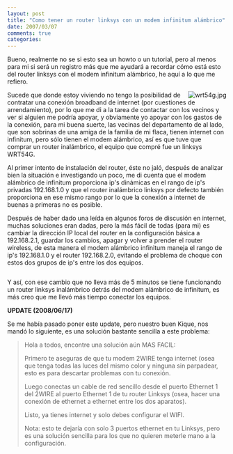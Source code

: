 ```yaml
---
layout: post
title: "Como tener un router linksys con un modem infinitum alámbrico"
date: 2007/03/07
comments: true
categories: 
---
```


Bueno, realmente no se si esto sea un howto o un tutorial, pero al menos para mi si será un registro más que me ayudará a recordar cómo está esto del router linksys con el modem infinitum alámbrico, he aquí a lo que me refiero.

Sucede que donde estoy viviendo no tengo la posibilidad de <img src="http://c243421.r21.cf1.rackcdn.com/wrt54g.jpg" alt="wrt54g.jpg" align="right" />contratar una conexión broadband de internet (por cuestiones de arrendamiento), por lo que me di a la tarea de contactar con los vecinos y ver si alguien me podría apoyar, y obviamente yo apoyar con los gastos de la conexión, para mi buena suerte, las vecinas del departamento de al lado, que son sobrinas de una amiga de la familia de mi flaca, tienen internet con infinitum, pero sólo tienen el modem alámbrico, así es que tuve que comprar un router inalámbrico, el equipo que compré fue un linksys WRT54G.

Al primer intento de instalación del router, éste no jaló, después de analizar bien la situación e investigando un poco, me di cuenta que el modem alámbrico de infinitum proporciona ip's dinámicas en el rango de ip's privadas 192.168.1.0 y que el router inalámbrico linksys por defecto también proporciona en ese mismo rango por lo que la conexión a internet de buenas a primeras no es posible.

Después de haber dado una leída en algunos foros de discusión en internet, muchas soluciones eran dadas, pero la más fácil de todas (para mi) es cambiar la dirección IP local del router en la configuración básica a 192.168.2.1, guardar los cambios, apagar y volver a prender el router wireless, de esta manera el modem alámbrico infinitum maneja el rango de ip's 192.168.1.0 y el router 192.168.2.0, evitando el problema de choque con estos dos grupos de ip's entre los dos equipos.
<p style="text-align:center;"><a href="http://img104.imageshack.us/img104/2839/linksysgy7.jpg"><img src="http://img104.imageshack.us/img104/3127/linksysmb4.jpg" alt="" /></a></p>

Y así, con ese cambio que no lleva más de 5 minutos se tiene funcionando un router linksys inalámbrico detrás del modem alámbrico de infinitum, es más creo que me llevó más tiempo conectar los equipos.

<strong>UPDATE (2008/06/17)</strong>

Se me había pasado poner este update, pero nuestro buen Kique, nos mandó lo siguiente, es una solución bastante sencilla a este problema:
<blockquote>
<div class="comment-content">

Hola a todos, encontre una solución aún MAS FACIL:

Primero te aseguras de que tu modem 2WIRE tenga internet (osea que tenga todas las luces del mismo color y ninguna sin parpadear, esto es para descartar problemas con tu conexión.

Luego conectas un cable de red sencillo desde el puerto Ethernet 1 del 2WIRE al puerto Ethernet 1 de tu router Linksys (osea, hacer una conexión de ethernet a ethernet entre los dos aparatos).

Listo, ya tienes internet y solo debes configurar el WIFI.</div>
Nota: esto te dejaría con solo 3 puertos ethernet en tu Linksys, pero es una solución sencilla para los que no quieren meterle mano a la configuración.</blockquote>

